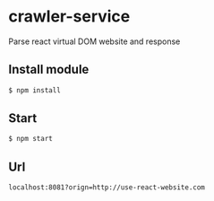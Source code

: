 # crawler-service
Parse react virtual DOM website and response

## Install module
```bash
$ npm install
```

## Start
```bash
$ npm start
```

## Url
```url
localhost:8081?orign=http://use-react-website.com
```

